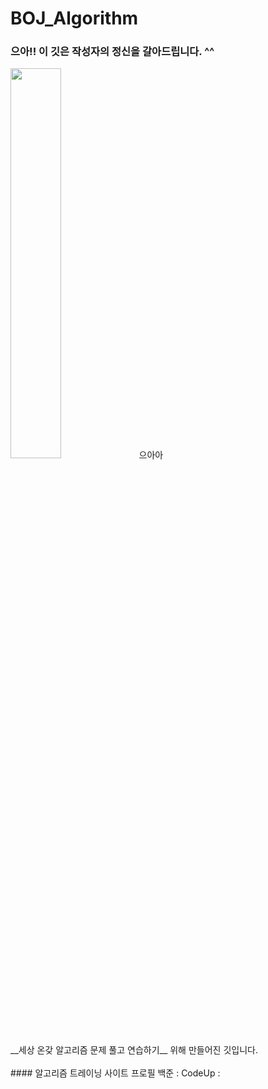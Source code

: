 BOJ_Algorithm
=============
### 으아!! 이 깃은 작성자의 정신을 갈아드립니다. ^^
<img src="https://user-images.githubusercontent.com/26598708/62726482-450bda00-ba52-11e9-9aac-9dce77a996cf.gif" width="40%">
 으아아
<br>
__세상 온갖 알고리즘 문제 풀고 연습하기__ 위해 만들어진 깃입니다.<br><br>
#### 알고리즘 트레이닝 사이트 프로필
백준 :  <https://www.acmicpc.net/user/tnsgud9>  
CodeUp : <https://codeup.kr/userinfo.php?user=tnsgud9>  
